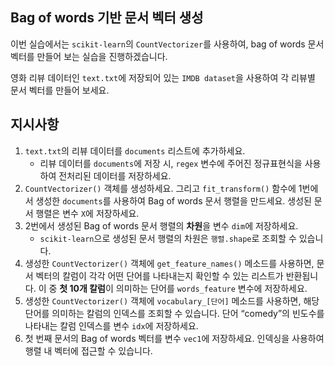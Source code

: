 ## Bag of words 기반 문서 벡터 생성

이번 실습에서는 `scikit-learn`의 `CountVectorizer`를 사용하여, bag of words 문서 벡터를 만들어 보는 실습을 진행하겠습니다.

영화 리뷰 데이터인 `text.txt`에 저장되어 있는 `IMDB dataset`을 사용하여 각 리뷰별 문서 벡터를 만들어 보세요.

## 지시사항

1. `text.txt`의 리뷰 데이터를 `documents` 리스트에 추가하세요.
   - 리뷰 데이터를 `documents`에 저장 시, `regex` 변수에 주어진 정규표현식을 사용하여 전처리된 데이터를 저장하세요.
2. `CountVectorizer()` 객체를 생성하세요. 그리고 `fit_transform()` 함수에 1번에서 생성한 `documents`를 사용하여 Bag of words 문서 행렬을 만드세요. 생성된 문서 행렬은 변수 `X`에 저장하세요.
3. 2번에서 생성된 Bag of words 문서 행렬의 **차원**을 변수 `dim`에 저장하세요.
   - `scikit-learn`으로 생성된 문서 행렬의 차원은 `행렬.shape`로 조회할 수 있습니다.
4. 생성한 `CountVectorizer()` 객체에 `get_feature_names()` 메소드를 사용하면, 문서 벡터의 칼럼이 각각 어떤 단어를 나타내는지 확인할 수 있는 리스트가 반환됩니다. 이 중 **첫 10개 칼럼**이 의미하는 단어를 `words_feature` 변수에 저장하세요.
5. 생성한 `CountVectorizer()` 객체에 `vocabulary_[단어]` 메소드를 사용하면, 해당 단어를 의미하는 칼럼의 인덱스를 조회할 수 있습니다. 단어 “comedy”의 빈도수를 나타내는 칼럼 인덱스를 변수 `idx`에 저장하세요.
6. 첫 번째 문서의 Bag of words 벡터를 변수 `vec1`에 저장하세요. 인덱싱을 사용하여 행렬 내 벡터에 접근할 수 있습니다.